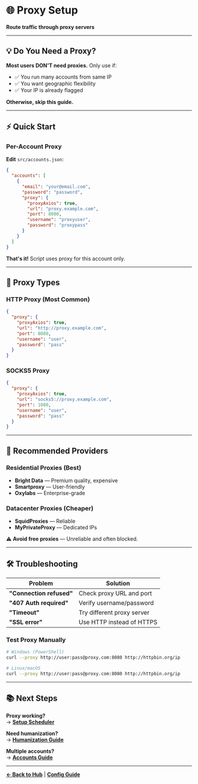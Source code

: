 # 🌐 Proxy Setup

**Route traffic through proxy servers**

---

## 💡 Do You Need a Proxy?

**Most users DON'T need proxies.** Only use if:
- ✅ You run many accounts from same IP
- ✅ You want geographic flexibility
- ✅ Your IP is already flagged

**Otherwise, skip this guide.**

---

## ⚡ Quick Start

### Per-Account Proxy

**Edit** `src/accounts.json`:
```json
{
  "accounts": [
    {
      "email": "your@email.com",
      "password": "password",
      "proxy": {
        "proxyAxios": true,
        "url": "proxy.example.com",
        "port": 8080,
        "username": "proxyuser",
        "password": "proxypass"
      }
    }
  ]
}
```

**That's it!** Script uses proxy for this account only.

---

## 🎯 Proxy Types

### HTTP Proxy (Most Common)

```json
{
  "proxy": {
    "proxyAxios": true,
    "url": "http://proxy.example.com",
    "port": 8080,
    "username": "user",
    "password": "pass"
  }
}
```

### SOCKS5 Proxy

```json
{
  "proxy": {
    "proxyAxios": true,
    "url": "socks5://proxy.example.com",
    "port": 1080,
    "username": "user",
    "password": "pass"
  }
}
```

---

## 🏢 Recommended Providers

### Residential Proxies (Best)
- **Bright Data** — Premium quality, expensive
- **Smartproxy** — User-friendly
- **Oxylabs** — Enterprise-grade

### Datacenter Proxies (Cheaper)
- **SquidProxies** — Reliable
- **MyPrivateProxy** — Dedicated IPs

⚠️ **Avoid free proxies** — Unreliable and often blocked.

---

## 🛠️ Troubleshooting

| Problem | Solution |
|---------|----------|
| **"Connection refused"** | Check proxy URL and port |
| **"407 Auth required"** | Verify username/password |
| **"Timeout"** | Try different proxy server |
| **"SSL error"** | Use HTTP instead of HTTPS |

### Test Proxy Manually

```bash
# Windows (PowerShell)
curl --proxy http://user:pass@proxy.com:8080 http://httpbin.org/ip

# Linux/macOS
curl --proxy http://user:pass@proxy.com:8080 http://httpbin.org/ip
```

---

## 📚 Next Steps

**Proxy working?**  
→ **[Setup Scheduler](./schedule.md)**

**Need humanization?**  
→ **[Humanization Guide](./humanization.md)**

**Multiple accounts?**  
→ **[Accounts Guide](./accounts.md)**

---

**[← Back to Hub](./index.md)** | **[Config Guide](./config.md)**
